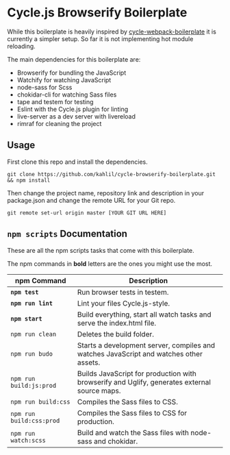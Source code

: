 # Cycle.js Browserify Boilerplate

While this boilerplate is heavily inspired by [cycle-webpack-boilerplate](https://github.com/Cmdv/cycle-webpack-boilerplate)
it is currently a simpler setup. So far it is not implementing hot module reloading.

The main dependencies for this boilerplate are:

- Browserify for bundling the JavaScript
- Watchify for watching JavaScript
- node-sass for Scss
- chokidar-cli for watching Sass files
- tape and testem for testing
- Eslint with the Cycle.js plugin for linting
- live-server as a dev server with livereload
- rimraf for cleaning the project

## Usage

First clone this repo and install the dependencies.

```shell
git clone https://github.com/kahlil/cycle-browserify-boilerplate.git && npm install
```

Then change the project name, repository link and description in your package.json and change
the remote URL for your Git repo.

```shell
git remote set-url origin master [YOUR GIT URL HERE]
```

## `npm scripts` Documentation

These are all the npm scripts tasks that come with this boilerplate.

The npm commands in **bold** letters are the ones you might use the most.

| npm Command | Description |
| ----------- | ----------- |
| **`npm test`** | Run browser tests in testem. |
| **`npm run lint`** | Lint your files Cycle.js-style. |
| **`npm start`** | Build everything, start all watch tasks and serve the index.html file. |
| `npm run clean` | Deletes the build folder. |
| `npm run budo` | Starts a development server, compiles and watches JavaScript and watches other assets. |
| `npm run build:js:prod` | Builds JavaScript for production with browserify and Uglify, generates external source maps. |
| `npm run build:css` | Compiles the Sass files to CSS. |
| `npm run build:css:prod` | Compiles the Sass files to CSS for production. |
| `npm run watch:scss` | Build and watch the Sass files with node-sass and chokidar. |
